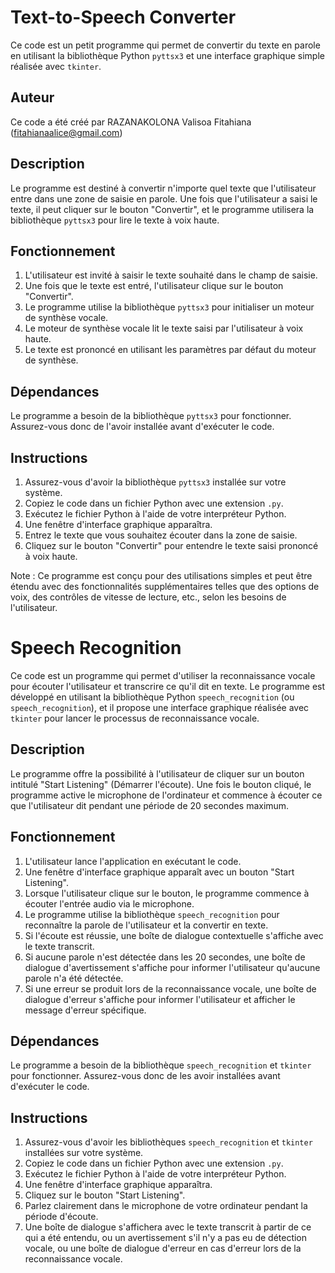 # Text-to-Speech Converter

Ce code est un petit programme qui permet de convertir du texte en parole en utilisant la bibliothèque Python `pyttsx3` et une interface graphique simple réalisée avec `tkinter`.

## Auteur
Ce code a été créé par RAZANAKOLONA Valisoa Fitahiana (fitahianaalice@gmail.com)


## Description
Le programme est destiné à convertir n'importe quel texte que l'utilisateur entre dans une zone de saisie en parole. Une fois que l'utilisateur a saisi le texte, il peut cliquer sur le bouton "Convertir", et le programme utilisera la bibliothèque `pyttsx3` pour lire le texte à voix haute.

## Fonctionnement
1. L'utilisateur est invité à saisir le texte souhaité dans le champ de saisie.
2. Une fois que le texte est entré, l'utilisateur clique sur le bouton "Convertir".
3. Le programme utilise la bibliothèque `pyttsx3` pour initialiser un moteur de synthèse vocale.
4. Le moteur de synthèse vocale lit le texte saisi par l'utilisateur à voix haute.
5. Le texte est prononcé en utilisant les paramètres par défaut du moteur de synthèse.

## Dépendances
Le programme a besoin de la bibliothèque `pyttsx3` pour fonctionner. Assurez-vous donc de l'avoir installée avant d'exécuter le code.

## Instructions
1. Assurez-vous d'avoir la bibliothèque `pyttsx3` installée sur votre système.
2. Copiez le code dans un fichier Python avec une extension `.py`.
3. Exécutez le fichier Python à l'aide de votre interpréteur Python.
4. Une fenêtre d'interface graphique apparaîtra.
5. Entrez le texte que vous souhaitez écouter dans la zone de saisie.
6. Cliquez sur le bouton "Convertir" pour entendre le texte saisi prononcé à voix haute.

Note : Ce programme est conçu pour des utilisations simples et peut être étendu avec des fonctionnalités supplémentaires telles que des options de voix, des contrôles de vitesse de lecture, etc., selon les besoins de l'utilisateur.

# Speech Recognition

Ce code est un programme qui permet d'utiliser la reconnaissance vocale pour écouter l'utilisateur et transcrire ce qu'il dit en texte. Le programme est développé en utilisant la bibliothèque Python `speech_recognition` (ou `speech_recognition`), et il propose une interface graphique réalisée avec `tkinter` pour lancer le processus de reconnaissance vocale.

## Description
Le programme offre la possibilité à l'utilisateur de cliquer sur un bouton intitulé "Start Listening" (Démarrer l'écoute). Une fois le bouton cliqué, le programme active le microphone de l'ordinateur et commence à écouter ce que l'utilisateur dit pendant une période de 20 secondes maximum.

## Fonctionnement
1. L'utilisateur lance l'application en exécutant le code.
2. Une fenêtre d'interface graphique apparaît avec un bouton "Start Listening".
3. Lorsque l'utilisateur clique sur le bouton, le programme commence à écouter l'entrée audio via le microphone.
4. Le programme utilise la bibliothèque `speech_recognition` pour reconnaître la parole de l'utilisateur et la convertir en texte.
5. Si l'écoute est réussie, une boîte de dialogue contextuelle s'affiche avec le texte transcrit.
6. Si aucune parole n'est détectée dans les 20 secondes, une boîte de dialogue d'avertissement s'affiche pour informer l'utilisateur qu'aucune parole n'a été détectée.
7. Si une erreur se produit lors de la reconnaissance vocale, une boîte de dialogue d'erreur s'affiche pour informer l'utilisateur et afficher le message d'erreur spécifique.

## Dépendances
Le programme a besoin de la bibliothèque `speech_recognition` et `tkinter` pour fonctionner. Assurez-vous donc de les avoir installées avant d'exécuter le code.

## Instructions
1. Assurez-vous d'avoir les bibliothèques `speech_recognition` et `tkinter` installées sur votre système.
2. Copiez le code dans un fichier Python avec une extension `.py`.
3. Exécutez le fichier Python à l'aide de votre interpréteur Python.
4. Une fenêtre d'interface graphique apparaîtra.
5. Cliquez sur le bouton "Start Listening".
6. Parlez clairement dans le microphone de votre ordinateur pendant la période d'écoute.
7. Une boîte de dialogue s'affichera avec le texte transcrit à partir de ce qui a été entendu, ou un avertissement s'il n'y a pas eu de détection vocale, ou une boîte de dialogue d'erreur en cas d'erreur lors de la reconnaissance vocale.
